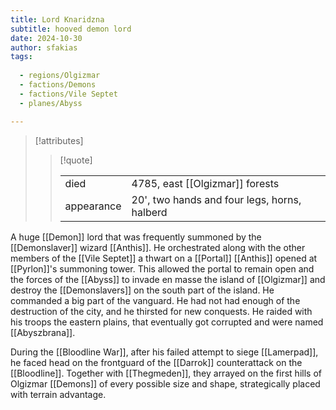 ```yaml
---
title: Lord Knaridzna
subtitle: hooved demon lord
date: 2024-10-30
author: sfakias
tags:
  
  - regions/Olgizmar
  - factions/Demons
  - factions/Vile Septet
  - planes/Abyss

---
```

> [!attributes]
> 
> > [!quote]
> >
> > | | |
> > | --- | --- |
> > | died | 4785, east [[Olgizmar]] forests |
> > | appearance | 20', two hands and four legs, horns, halberd |

A huge [[Demon]] lord that was frequently summoned by the [[Demonslaver]] wizard [[Anthis]]. He orchestrated along with the other members of the [[Vile Septet]] a thwart on a [[Portal]] [[Anthis]] opened at [[Pyrlon]]'s summoning tower. This allowed the portal to remain open and the forces of the [[Abyss]] to invade en masse the island of [[Olgizmar]] and destroy the [[Demonslavers]] on the south part of the island. He commanded a big part of the vanguard. He had not had enough of the destruction of the city, and he thirsted for new conquests. He raided with his troops the eastern plains, that eventually got corrupted and were named [[Abyszbrana]].

During the [[Bloodline War]], after his failed attempt to siege [[Lamerpad]], he faced head on the frontguard of the [[Darrok]] counterattack on the [[Bloodline]]. Together with [[Thegmeden]], they arrayed on the first hills of Olgizmar [[Demons]] of every possible size and shape, strategically placed with terrain advantage.